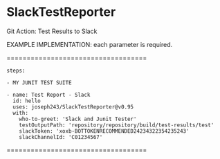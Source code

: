 # SlackTestReporter
Git Action:  Test Results to Slack


EXAMPLE IMPLEMENTATION:
each parameter is required.



===================================

    steps:
    
    - MY JUNIT TEST SUITE
    
    - name: Test Report - Slack
      id: hello
      uses: joseph243/SlackTestReporter@v0.95
      with:
        who-to-greet: 'Slack and Junit Tester'
        testOutputPath: 'repository/repository/build/test-results/test'
        slackToken: 'xoxb-BOTTOKENRECOMMENDED24234322354235243'
        slackChannelId: 'C01234567'
        
===================================
